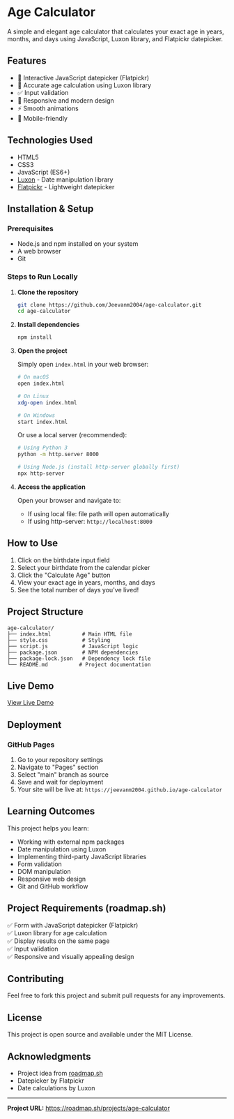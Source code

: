 # Age Calculator

A simple and elegant age calculator that calculates your exact age in years, months, and days using JavaScript, Luxon library, and Flatpickr datepicker.

## Features

- 📅 Interactive JavaScript datepicker (Flatpickr)
- 🎯 Accurate age calculation using Luxon library
- ✅ Input validation
- 🎨 Responsive and modern design
- ⚡ Smooth animations
- 📱 Mobile-friendly

## Technologies Used

- HTML5
- CSS3
- JavaScript (ES6+)
- [Luxon](https://moment.github.io/luxon/) - Date manipulation library
- [Flatpickr](https://flatpickr.js.org/) - Lightweight datepicker

## Installation & Setup

### Prerequisites

- Node.js and npm installed on your system
- A web browser
- Git

### Steps to Run Locally

1. **Clone the repository**
   ```bash
   git clone https://github.com/Jeevanm2004/age-calculator.git
   cd age-calculator
   ```

2. **Install dependencies**
   ```bash
   npm install
   ```

3. **Open the project**
   
   Simply open `index.html` in your web browser:
   ```bash
   # On macOS
   open index.html
   
   # On Linux
   xdg-open index.html
   
   # On Windows
   start index.html
   ```

   Or use a local server (recommended):
   ```bash
   # Using Python 3
   python -m http.server 8000
   
   # Using Node.js (install http-server globally first)
   npx http-server
   ```

4. **Access the application**
   
   Open your browser and navigate to:
   - If using local file: file path will open automatically
   - If using http-server: `http://localhost:8000`

## How to Use

1. Click on the birthdate input field
2. Select your birthdate from the calendar picker
3. Click the "Calculate Age" button
4. View your exact age in years, months, and days
5. See the total number of days you've lived!

## Project Structure

```
age-calculator/
├── index.html          # Main HTML file
├── style.css           # Styling
├── script.js           # JavaScript logic
├── package.json        # NPM dependencies
├── package-lock.json   # Dependency lock file
└── README.md          # Project documentation
```

## Live Demo

[View Live Demo](https://jeevanm2004.github.io/age-calculator)

## Deployment

### GitHub Pages

1. Go to your repository settings
2. Navigate to "Pages" section
3. Select "main" branch as source
4. Save and wait for deployment
5. Your site will be live at: `https://jeevanm2004.github.io/age-calculator`

## Learning Outcomes

This project helps you learn:
- Working with external npm packages
- Date manipulation using Luxon
- Implementing third-party JavaScript libraries
- Form validation
- DOM manipulation
- Responsive web design
- Git and GitHub workflow

## Project Requirements (roadmap.sh)

✅ Form with JavaScript datepicker (Flatpickr)  
✅ Luxon library for age calculation  
✅ Display results on the same page  
✅ Input validation  
✅ Responsive and visually appealing design  

## Contributing

Feel free to fork this project and submit pull requests for any improvements.

## License

This project is open source and available under the MIT License.

## Acknowledgments

- Project idea from [roadmap.sh](https://roadmap.sh/projects/age-calculator)
- Datepicker by Flatpickr
- Date calculations by Luxon

---

**Project URL:** https://roadmap.sh/projects/age-calculator
